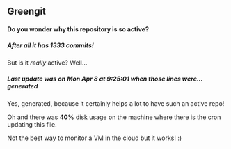 ## Greengit

#### Do you wonder why this repository is so active?

##### After all it has 1333 commits!

But is it *really* active? Well...

##### Last update was on Mon Apr 8 at 9:25:01 when those lines were... generated

Yes, generated, because it certainly helps a lot to have such an active repo!

Oh and there was **40%** disk usage on the machine
where there is the cron updating this file.

Not the best way to monitor a VM in the cloud but it works! :)
